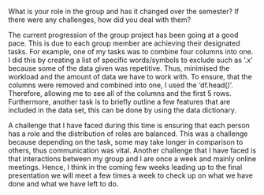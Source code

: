 What is your role in the group and has it changed over the semester? If there were any challenges, how did you deal with them?

The current progression of the group project has been going at a good pace. This is due to each group member are achieving their designated tasks. For example, one of my tasks was to combine four columns into one. I did this by creating a list of specific words/symbols to exclude such as ‘.x’ because some of the data given was repetitive. Thus, minimised the workload and the amount of data we have to work with. To ensure, that the columns were removed and combined into one, I used the ‘df.head()’. Therefore, allowing me to see all of the columns and the first 5 rows. Furthermore, another task is to briefly outline a few features that are included in the data set, this can be done by using the data dictionary.  

A challenge that I have faced during this time is ensuring that each person has a role and the distribution of roles are balanced. This was a challenge because depending on the task, some may take longer in comparison to others, thus communication was vital. Another challenge that I have faced is that interactions between my group and I are once a week and mainly online meetings. Hence, I think in the coming few weeks leading up to the final presentation we will meet a few times a week to check up on what we have done and what we have left to do.  
